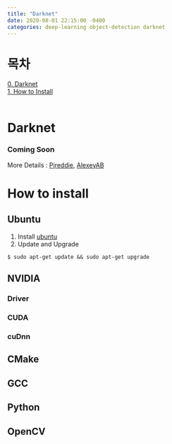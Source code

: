 ```yaml
---
title: "Darknet"
date: 2020-08-01 22:15:00 -0400
categories: deep-learning object-detection darknet
---
```


# 목차
[0. Darknet](#darknet)   
[1. How to Install](#how-to-install)   
<br>

# Darknet

### Coming Soon
More Details : [Pjreddie](https://pjreddie.com), [AlexeyAB](https://github.com/AlexeyAB/darknet)
<br>

# How to install

## Ubuntu
1. Install [ubuntu](https://ubuntu.com)
2. Update and Upgrade
```shell
$ sudo apt-get update && sudo apt-get upgrade
```

## NVIDIA

### Driver

### CUDA

### cuDnn

## CMake

## GCC

## Python

## OpenCV
